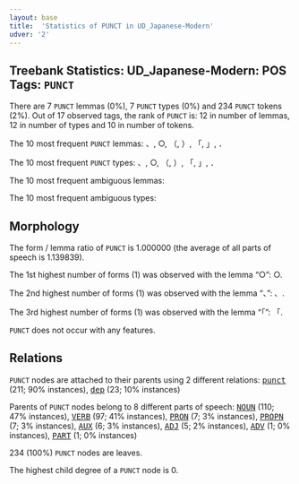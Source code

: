 ```yaml
---
layout: base
title:  'Statistics of PUNCT in UD_Japanese-Modern'
udver: '2'
---
```


## Treebank Statistics: UD_Japanese-Modern: POS Tags: `PUNCT`

There are 7 `PUNCT` lemmas (0%), 7 `PUNCT` types (0%) and 234 `PUNCT` tokens (2%).
Out of 17 observed tags, the rank of `PUNCT` is: 12 in number of lemmas, 12 in number of types and 10 in number of tokens.

The 10 most frequent `PUNCT` lemmas: 、, ○, （, ）, 「, 」, ．

The 10 most frequent `PUNCT` types:  、, ○, （, ）, 「, 」, ．

The 10 most frequent ambiguous lemmas: 

The 10 most frequent ambiguous types:  



## Morphology

The form / lemma ratio of `PUNCT` is 1.000000 (the average of all parts of speech is 1.139839).

The 1st highest number of forms (1) was observed with the lemma “○”: ○.

The 2nd highest number of forms (1) was observed with the lemma “、”: 、.

The 3rd highest number of forms (1) was observed with the lemma “「”: 「.

`PUNCT` does not occur with any features.


## Relations

`PUNCT` nodes are attached to their parents using 2 different relations: <tt><a href="ja_modern-dep-punct.html">punct</a></tt> (211; 90% instances), <tt><a href="ja_modern-dep-dep.html">dep</a></tt> (23; 10% instances)

Parents of `PUNCT` nodes belong to 8 different parts of speech: <tt><a href="ja_modern-pos-NOUN.html">NOUN</a></tt> (110; 47% instances), <tt><a href="ja_modern-pos-VERB.html">VERB</a></tt> (97; 41% instances), <tt><a href="ja_modern-pos-PRON.html">PRON</a></tt> (7; 3% instances), <tt><a href="ja_modern-pos-PROPN.html">PROPN</a></tt> (7; 3% instances), <tt><a href="ja_modern-pos-AUX.html">AUX</a></tt> (6; 3% instances), <tt><a href="ja_modern-pos-ADJ.html">ADJ</a></tt> (5; 2% instances), <tt><a href="ja_modern-pos-ADV.html">ADV</a></tt> (1; 0% instances), <tt><a href="ja_modern-pos-PART.html">PART</a></tt> (1; 0% instances)

234 (100%) `PUNCT` nodes are leaves.

The highest child degree of a `PUNCT` node is 0.

